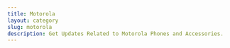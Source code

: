 ```yaml
---
title: Motorola
layout: category
slug: motorola
description: Get Updates Related to Motorola Phones and Accessories.
---
```


